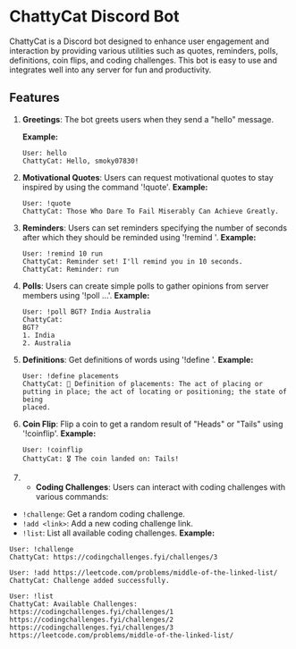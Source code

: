# ChattyCat Discord Bot

ChattyCat is a Discord bot designed to enhance user engagement and interaction by providing various utilities such as quotes, reminders, polls, definitions, coin flips, and coding challenges. This bot is easy to use and integrates well into any server for fun and productivity.

## Features

1. **Greetings**: The bot greets users when they send a "hello" message.

   **Example:**
   ```text
   User: hello
   ChattyCat: Hello, smoky07830!
2. **Motivational Quotes**: Users can request motivational quotes to stay inspired by using the command '!quote'.
   **Example:**
   ```text
   User: !quote
   ChattyCat: Those Who Dare To Fail Miserably Can Achieve Greatly.
3. **Reminders**: Users can set reminders specifying the number of seconds after which they should be reminded using '!remind <seconds> <reminder>'.
   **Example:**
   ```text
   User: !remind 10 run
   ChattyCat: Reminder set! I'll remind you in 10 seconds.
   ChattyCat: Reminder: run
4. **Polls**: Users can create simple polls to gather opinions from server members using '!poll <question> <opt1> <opt2>...'.
   **Example:**
   ```text
   User: !poll BGT? India Australia
   ChattyCat:
   BGT?
   1. India
   2. Australia
5. **Definitions**: Get definitions of words using '!define <word>'.
   **Example:**
   ```text
   User: !define placements
   ChattyCat: 📜 Definition of placements: The act of placing or putting in place; the act of locating or positioning; the state of being 
   placed.
6. **Coin Flip**: Flip a coin to get a random result of "Heads" or "Tails" using '!coinflip'.
   **Example:**
   ```text
   User: !coinflip
   ChattyCat: 🎖 The coin landed on: Tails!
7. - **Coding Challenges**: Users can interact with coding challenges with various commands:
  - `!challenge`: Get a random coding challenge.
  - `!add <link>`: Add a new coding challenge link.
  - `!list`: List all available coding challenges.
   **Example:**
   ```text
   User: !challenge
   ChattyCat: https://codingchallenges.fyi/challenges/3
    
   User: !add https://leetcode.com/problems/middle-of-the-linked-list/
   ChattyCat: Challenge added successfully.
    
   User: !list
   ChattyCat: Available Challenges:
   https://codingchallenges.fyi/challenges/1
   https://codingchallenges.fyi/challenges/2
   https://codingchallenges.fyi/challenges/3
   https://leetcode.com/problems/middle-of-the-linked-list/





